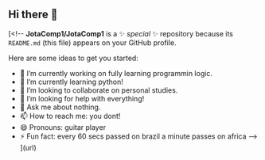 ## Hi there 👋

[<!--
**JotaComp1/JotaComp1** is a ✨ _special_ ✨ repository because its `README.md` (this file) appears on your GitHub profile.

Here are some ideas to get you started:

- 🔭 I’m currently working on fully learning programmin logic.
- 🌱 I’m currently learning python!
- 👯 I’m looking to collaborate on personal studies.
- 🤔 I’m looking for help with everything!
- 💬 Ask me about nothing.
- 📫 How to reach me: you dont!
- 😄 Pronouns: guitar player
- ⚡ Fun fact: every 60 secs passed on brazil a minute passes on africa
-->
](url)
